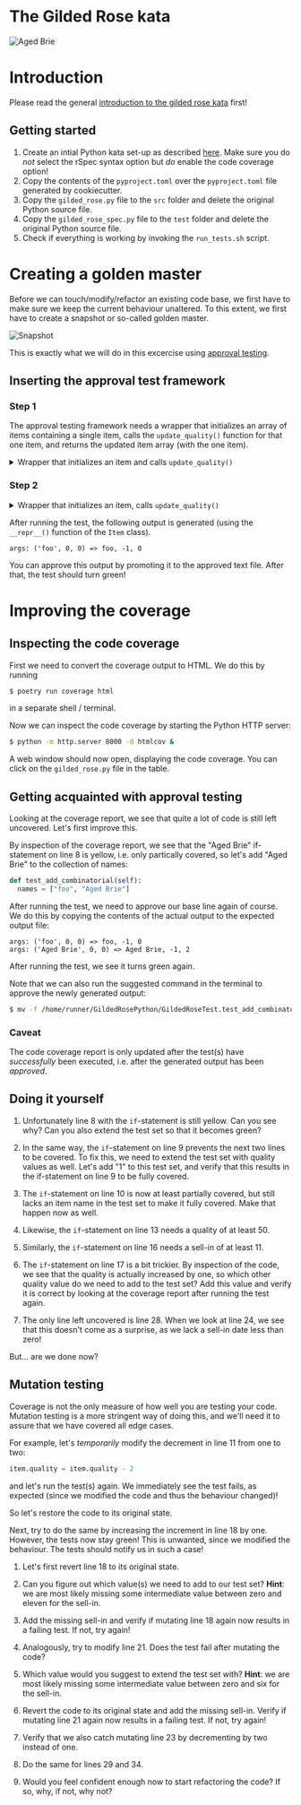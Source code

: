 # The Gilded Rose kata

![Aged Brie](./assets/aged-brie.png)

# Introduction

Please read the general [introduction to the gilded rose kata](../README.md) first!

## Getting started

1. Create an intial Python kata set-up as described [here](https://github.com/zhendrikse/tdd/tree/master/cookiecutter).
   Make sure you do _not_ select the rSpec syntax option but _do_ enable the code coverage option!
2. Copy the contents of the `pyproject.toml` over the `pyproject.toml` file generated by cookiecutter.
3. Copy the `gilded_rose.py` file to the `src` folder and delete the original Python source file.
4. Copy the `gilded_rose_spec.py` file to the `test` folder and delete the original Python source file.
5. Check if everything is working by invoking the `run_tests.sh` script.

# Creating a golden master

Before we can touch/modify/refactor an existing code base, we first have to make sure we keep the current behaviour unaltered. To this extent, we first have to create a snapshot or so-called golden master.

![Snapshot](./assets/snapshot.png)

This is exactly what we will do in this excercise using [approval testing](https://approvaltests.com/).

## Inserting the approval test framework

### Step 1

The approval testing framework needs a wrapper that initializes an 
array of items containing a single item, calls the `update_quality()` function 
for that one item, and returns the updated item array (with the one item).

<details>
<summary>Wrapper that initializes an item and calls <code>update_quality()</code></summary>

```python
def do_update_quality(self, name: str, sellIn: int, quality: int) -> str:
  items = [Item(name, sellIn, quality)]
  app = GildedRose(items)
  app.update_quality()
  return app.items[0]
```
</details>

### Step 2

<details>
<summary>Wrapper that initializes an item, calls <code>update_quality()</code></summary>

This wrapper can then be used by combination approval facility of the approval testing framework, 
that needs this function as one of its parameters.

```python
def test_add_combinatorial(self):
  names = ["foo"]
  sellIns = [0]
  qualities = [0]
  verify_all_combinations(self.do_update_quality,
    [names, sellIns, qualities])
```
</details>

After running the test, the following output is generated (using the `__repr__()` function of the `Item` class).


```
args: ('foo', 0, 0) => foo, -1, 0
```

You can approve this output by promoting it to the approved text file. After that, the test should turn green!

# Improving the coverage

## Inspecting the code coverage

First we need to convert the coverage output to HTML. 
We do this by running

```bash
$ poetry run coverage html
```

in a separate shell / terminal.

Now we can inspect the code coverage by starting the
Python HTTP server:

```bash
$ python -m http.server 8000 -d htmlcov &
```

A web window should now open, displaying the code coverage. You can click on the `gilded_rose.py` file in the table.

## Getting acquainted with approval testing

Looking at the coverage report, we see that quite a lot of code is still left uncovered. Let's first improve this.

By inspection of the coverage report, we see that the "Aged Brie" if-statement on line 8 is yellow, i.e. only partically covered, so let's add "Aged Brie" to the collection of names:

```python
def test_add_combinatorial(self):
  names = ["foo", "Aged Brie"]
```

After running the test, we need to approve our base line again of course. We do this by copying the contents of the actual output to the expected output file:

```
args: ('foo', 0, 0) => foo, -1, 0
args: ('Aged Brie', 0, 0) => Aged Brie, -1, 2
```

After running the test, we see it turns green again.

Note that we can also run the suggested command in the terminal to approve the newly generated output:

```bash
$ mv -f /home/runner/GildedRosePython/GildedRoseTest.test_add_combinatorial.received.txt /home/runner/GildedRosePython/GildedRoseTest.test_add_combinatorial.approved.txt
```

### Caveat

The code coverage report is only updated after the test(s) have _successfully_ been executed, i.e. after the generated output has been _approved_. 

## Doing it yourself

1. Unfortunately line 8 with the `if`-statement is still yellow. Can you see why? Can you also extend the test set so that it becomes green?


2. In the same way, the `if`-statement on line 9 prevents the next two lines to be covered. To fix this, we need to extend the test set with quality values as well. Let's add "1" to this test set, and verify that this results in the if-statement on line 9 to be fully covered. 

3. The `if`-statement on line 10 is now at least partially covered, but still lacks an item name in the test set to make it fully covered. Make that happen now as well.

4. Likewise, the `if`-statement on line 13 needs a quality of at least 50. 

5. Similarly, the `if`-statement on line 16 needs a sell-in of at least 11.

6. The `if`-statement on line 17 is a bit trickier. By inspection of the code, we see that the quality is actually increased by one, so which other quality value do we need to add to the test set? Add this value and verify it is correct by looking at the coverage report after running the test again.

7. The only line left uncovered is line 28. When we look at line 24, we see that this doesn't come as a surprise, as we lack a sell-in date less than zero!

But... are we done now?

## Mutation testing

Coverage is not the only measure of how well you are testing your code. Mutation testing is a more stringent way of doing this, and we'll need it to assure that we have covered all edge cases.

For example, let's _temporarily_ modify the decrement in line 11 from one to two:

```python
item.quality = item.quality - 2
```

and let's run the test(s) again. We immediately see the test fails, as expected (since we modified the code and thus the behaviour changed)!

So let's restore the code to its original state. 

Next, try to do the same by increasing the increment in line 18 by one. However, the tests now stay green! This is unwanted, since we modified the behaviour. The tests should notify us in such a case!

1. Let's first revert line 18 to its original state.

2. Can you figure out which value(s) we need to add to our test set? **Hint**: we are most likely missing some intermediate value between zero and eleven for the sell-in.

3. Add the missing sell-in and verify if mutating line 18 again now results in a failing test. If not, try again!

4. Analogously, try to modify line 21. Does the test fail after mutating the code?

5. Which value would you suggest to extend the test set with? **Hint**: we are most likely missing some intermediate value between zero and six for the sell-in.

6. Revert the code to its original state and add the missing sell-in. Verify if mutating line 21 again now results in a failing test. If not, try again!

7. Verify that we also catch mutating line 23 by decrementing by two instead of one.

8. Do the same for lines 29 and 34.

9. Would you feel confident enough now to start refactoring the code? If so, why, if not, why not?
